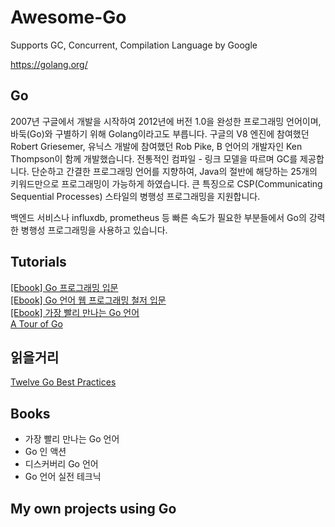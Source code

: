 # Awesome-Go
Supports GC, Concurrent, Compilation Language by Google

<https://golang.org/>

## Go
2007년 구글에서 개발을 시작하여 2012년에 버전 1.0을 완성한 프로그래밍 언어이며, 바둑(Go)와 구별하기 위해 Golang이라고도 부릅니다. 구글의 V8 엔진에 참여했던 Robert Griesemer, 유닉스 개발에 참여했던 Rob Pike, B 언어의 개발자인 Ken Thompson이 함께 개발했습니다. 전통적인 컴파일 - 링크 모델을 따르며 GC를 제공합니다. 단순하고 간결한 프로그래밍 언어를 지향하여, Java의 절반에 해당하는 25개의 키워드만으로 프로그래밍이 가능하게 하였습니다. 큰 특징으로 CSP(Communicating Sequential Processes) 스타일의 병행성 프로그래밍을 지원합니다.

백엔드 서비스나 influxdb, prometheus 등 빠른 속도가 필요한 부분들에서 Go의 강력한 병행성 프로그래밍을 사용하고 있습니다.

## Tutorials
<a href="http://www.codingnuri.com/golang-book/index.html">[Ebook] Go 프로그래밍 입문</a>  
<a href="https://thebook.io/006806/">[Ebook] Go 언어 웹 프로그래밍 철저 입문</a>  
<a href="http://www.pyrasis.com/private/2015/06/01/publish-go-for-the-really-impatient-book">[Ebook] 가장 빨리 만나는 Go 언어</a>  
<a href="http://go-tour-kr.appspot.com/#1">A Tour of Go</a>

## 읽을거리
<a href="https://talks.golang.org/2013/bestpractices.slide#1">Twelve Go Best Practices</a>  

## Books
- 가장 빨리 만나는 Go 언어
- Go 인 액션
- 디스커버리 Go 언어
- Go 언어 실전 테크닉

## My own projects using Go
